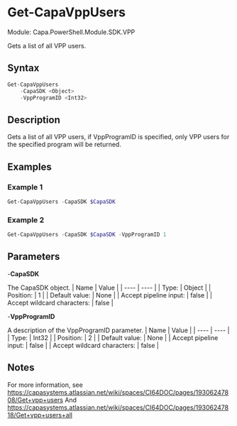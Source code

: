 # Get-CapaVppUsers
Module: Capa.PowerShell.Module.SDK.VPP

Gets a list of all VPP users.

## Syntax

```powershell
Get-CapaVppUsers
	-CapaSDK <Object>
	-VppProgramID <Int32>
```

## Description

Gets a list of all VPP users, if VppProgramID is specified, only VPP users for the specified program will be returned.

## Examples

### Example 1
```powershell
Get-CapaVppUsers -CapaSDK $CapaSDK
```
    
### Example 2
```powershell
Get-CapaVppUsers -CapaSDK $CapaSDK -VppProgramID 1
```
    

## Parameters

-**CapaSDK**

The CapaSDK object.
| Name | Value |
| ---- | ---- |
| Type: | Object |
| Position: | 1 | 
| Default value: | None | 
| Accept pipeline input: | false | 
| Accept wildcard characters: | false | 

-**VppProgramID**

A description of the VppProgramID parameter.
| Name | Value |
| ---- | ---- |
| Type: | Int32 |
| Position: | 2 | 
| Default value: | None | 
| Accept pipeline input: | false | 
| Accept wildcard characters: | false | 


## Notes

For more information, see https://capasystems.atlassian.net/wiki/spaces/CI64DOC/pages/19306247808/Get+vpp+users 		And https://capasystems.atlassian.net/wiki/spaces/CI64DOC/pages/19306247818/Get+vpp+users+all
